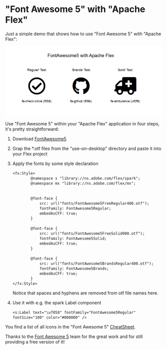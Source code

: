 # "Font Awesome 5" with "Apache Flex"
Just a simple demo that shows how to use "Font Awesome 5" with "Apache Flex":

![alt text](https://github.com/olafkrueger/FontAwesome5WithApacheFlex/blob/master/OutputDemoApplication.PNG "Demo")



Use "Font Awesome 5" within your "Apache Flex" application in four steps, it's pretty straightforward:

1. Download [FontAwesome5](https://use.fontawesome.com/releases/v5.0.6/fontawesome-free-5.0.6.zip)

2. Grap the *.otf files from the "use-on-desktop" directory and paste it into your Flex project

3. Apply the fonts by some style declaration

	```
	<fx:Style>
			@namespace s "library://ns.adobe.com/flex/spark";
			@namespace mx "library://ns.adobe.com/flex/mx";


			@font-face { 
				src: url("fonts/FontAwesome5FreeRegular400.otf"); 
				fontFamily: FontAwesome5Regular;
				embedAsCFF: true;
			}

			@font-face { 
				src: url("fonts/FontAwesome5FreeSolid900.otf"); 
				fontFamily: FontAwesome5Solid;
				embedAsCFF: true;
			}

			@font-face { 
				src: url("fonts/FontAwesome5BrandsRegular400.otf"); 
				fontFamily: FontAwesome5Brands;
				embedAsCFF: true;
			}	
	</fx:Style>
	```
	Notice that spaces and hyphens are removed from otf file names here.


4. Use it with e.g. the spark Label component
	```
	<s:Label text="\uf058" fontFamily="FontAwesome5Regular" fontSize="100" color="#000000" />
	```
	
	
You find a list of all icons in the "Font Awesome 5" [CheatSheet](https://fontawesome.com/cheatsheet).


Thanks to the [Font Awesome 5](https://fontawesome.com) team for the great work and for still providing a free version of it!
